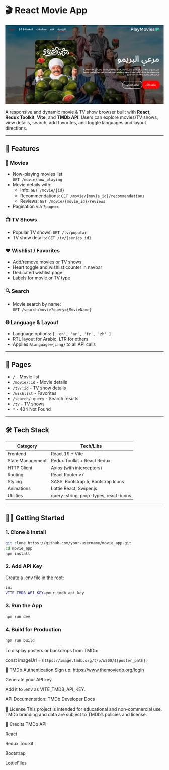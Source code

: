 # 🎬 React Movie App

![Home Screenshot](./src/assets/image.png)

A responsive and dynamic movie & TV show browser built with **React**, **Redux Toolkit**, **Vite**, and **TMDb API**. Users can explore movies/TV shows, view details, search, add favorites, and toggle languages and layout directions.

---

## 🚀 Features

### 🧾 Movies
- Now-playing movies list  
  `GET /movie/now_playing`
- Movie details with:
  - Info: `GET /movie/{id}`
  - Recommendations: `GET /movie/{movie_id}/recommendations`
  - Reviews: `GET /movie/{movie_id}/reviews`
- Pagination via `?page=x`

### 📺 TV Shows
- Popular TV shows: `GET /tv/popular`
- TV show details: `GET /tv/{series_id}`

### ❤️ Wishlist / Favorites
- Add/remove movies or TV shows
- Heart toggle and wishlist counter in navbar
- Dedicated wishlist page
- Labels for movie or TV type

### 🔍 Search
- Movie search by name:  
  `GET /search/movie?query={MovieName}`

### 🌐 Language & Layout
- Language options: `[ 'en', 'ar', 'fr', 'zh' ]`
- RTL layout for Arabic, LTR for others
- Applies `&language={lang}` to all API calls

---

## 🧭 Pages

- `/` - Movie list
- `/movie/:id` - Movie details
- `/tv/:id` - TV show details
- `/wishlist` - Favorites
- `/search/:query` - Search results
- `/tv` - TV shows
- `*` - 404 Not Found

---

## 🛠️ Tech Stack

| Category         | Tech/Libs                                  |
|------------------|---------------------------------------------|
| Frontend         | React 19 + Vite                            |
| State Management | Redux Toolkit + React Redux                |
| HTTP Client      | Axios (with interceptors)                  |
| Routing          | React Router v7                            |
| Styling          | SASS, Bootstrap 5, Bootstrap Icons         |
| Animations       | Lottie React, Swiper.js                    |
| Utilities        | query-string, prop-types, react-icons      |

---

## 🧑‍💻 Getting Started

### 1. Clone & Install
```bash
git clone https://github.com/your-username/movie_app.git
cd movie_app
npm install
```

### 2. Add API Key
Create a .env file in the root:
```bash
ini
VITE_TMDB_API_KEY=your_tmdb_api_key
```
### 3. Run the App
```bash
npm run dev
```

### 4. Build for Production
```bash
npm run build
```

To display posters or backdrops from TMDb:

const imageUrl = `https://image.tmdb.org/t/p/w500/${poster_path}`;


🔐 TMDb Authentication
Sign up: https://www.themoviedb.org/login

Generate your API key.

Add it to .env as VITE_TMDB_API_KEY.

API Documentation: TMDb Developer Docs



📜 License
This project is intended for educational and non-commercial use. TMDb branding and data are subject to TMDb’s policies and license.

🙌 Credits
TMDb API

React

Redux Toolkit

Bootstrap

LottieFiles